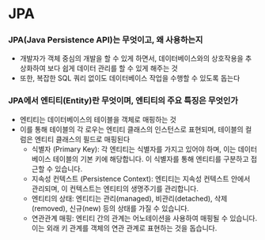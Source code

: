 # JPA

### JPA(Java Persistence API)는 무엇이고, 왜 사용하는지
* 개발자가 객체 중심의 개발을 할 수 있게 하면서, 데이터베이스와의 상호작용을 추상화하여 보다 쉽게 데이터 관리를 할 수 있게 해주는 것
* 또한, 복잡한 SQL 쿼리 없이도 데이터베이스 작업을 수행할 수 있도록 돕는다

### JPA에서 엔티티(Entity)란 무엇이며, 엔티티의 주요 특징은 무엇인가
* 엔티티는 데이터베이스의 테이블을 객체로 매핑하는 것
* 이를 통해 테이블의 각 로우는 엔티티 클래스의 인스턴스로 표현되며, 테이블의 컬럼은 엔티티 클래스의 필드로 매핑된다
  * 식별자 (Primary Key): 각 엔티티는 식별자를 가지고 있어야 하며, 이는 데이터베이스 테이블의 기본 키에 해당합니다. 이 식별자를 통해 엔티티를 구분하고 접근할 수 있습니다.
  * 지속성 컨텍스트 (Persistence Context): 엔티티는 지속성 컨텍스트 안에서 관리되며, 이 컨텍스트는 엔티티의 생명주기를 관리합니다.
  * 엔티티의 상태: 엔티티는 관리(managed), 비관리(detached), 삭제(removed), 신규(new) 등의 상태를 가질 수 있습니다.
  * 연관관계 매핑: 엔티티 간의 관계는 어노테이션을 사용하여 매핑될 수 있습니다. 이는 외래 키 관계를 객체의 연관 관계로 표현하는 것을 돕습니다.
  